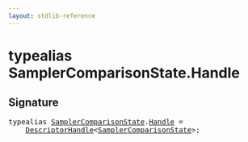 ```yaml
---
layout: stdlib-reference
---
```


# typealias SamplerComparisonState\.Handle

## Signature

<pre>
<span class='code_keyword'>typealias</span> <a href="/stdlib-reference/types/samplercomparisonstate-07h/index" class="code_type">SamplerComparisonState</a>.<a href="/stdlib-reference/types/samplercomparisonstate-07h/handle-0" class="code_type">Handle</a> = 
    <a href="/stdlib-reference/types/descriptorhandle-0a/index" class="code_type">DescriptorHandle</a>&lt;<a href="/stdlib-reference/types/samplercomparisonstate-07h/index" class="code_type">SamplerComparisonState</a>&gt;;
</pre>

